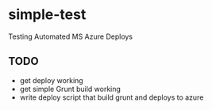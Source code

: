 # simple-test
Testing Automated MS Azure Deploys

## TODO
+ get deploy working
+ get simple Grunt build working
+ write deploy script that build grunt and deploys to azure
